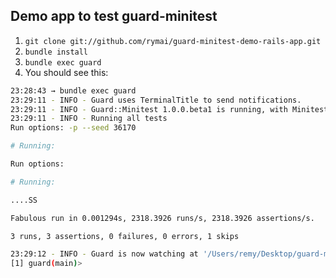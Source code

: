 ## Demo app to test guard-minitest

1. `git clone git://github.com/rymai/guard-minitest-demo-rails-app.git`
2. `bundle install`
3. `bundle exec guard`
4. You should see this:
  ```bash
  23:28:43 → bundle exec guard
  23:29:11 - INFO - Guard uses TerminalTitle to send notifications.
  23:29:11 - INFO - Guard::Minitest 1.0.0.beta1 is running, with Minitest::Unit 5.0.2!
  23:29:11 - INFO - Running all tests
  Run options: -p --seed 36170

  # Running:

  Run options:

  # Running:

  ....SS

  Fabulous run in 0.001294s, 2318.3926 runs/s, 2318.3926 assertions/s.

  3 runs, 3 assertions, 0 failures, 0 errors, 1 skips

  23:29:12 - INFO - Guard is now watching at '/Users/remy/Desktop/guard-minitest-demo-rails-app'
  [1] guard(main)>
  ```